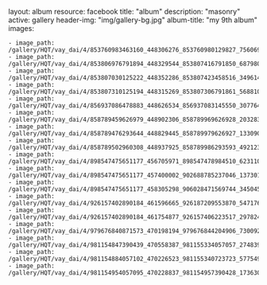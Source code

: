 
layout: album
resource: facebook
title: "album"
description: "masonry"
active: gallery
header-img: "img/gallery-bg.jpg"
album-title: "my 9th album"
images:
    
    - image_path: /gallery/HQT/vay_dai/4/853760983463160_448306276_853760980129827_7560699889364788059_n.jpg
    - image_path: /gallery/HQT/vay_dai/4/853806976791894_448329544_853807416791850_6879807867545990343_n.jpg
    - image_path: /gallery/HQT/vay_dai/4/853807030125222_448352286_853807423458516_3496140892303555132_n.jpg
    - image_path: /gallery/HQT/vay_dai/4/853807310125194_448315269_853807306791861_5688106107076473489_n.jpg
    - image_path: /gallery/HQT/vay_dai/4/856937086478883_448626534_856937083145550_3077645067174598729_n.jpg
    - image_path: /gallery/HQT/vay_dai/4/858789459626979_448902306_858789969626928_2032830406508677267_n.jpg
    - image_path: /gallery/HQT/vay_dai/4/858789476293644_448829445_858789979626927_1330903680232273120_n.jpg
    - image_path: /gallery/HQT/vay_dai/4/858789502960308_448937925_858789986293593_492123789860079101_n.jpg
    - image_path: /gallery/HQT/vay_dai/4/898547475651177_456705971_898547478984510_6231104882875601282_n.jpg
    - image_path: /gallery/HQT/vay_dai/4/898547475651177_457400002_902688785237046_1373011698340795173_n.jpg
    - image_path: /gallery/HQT/vay_dai/4/898547475651177_458305298_906028471569744_3450458952744457403_n.jpg
    - image_path: /gallery/HQT/vay_dai/4/926157402890184_461596665_926187209553870_5471766322764953914_n.jpg
    - image_path: /gallery/HQT/vay_dai/4/926157402890184_461754877_926157406223517_2978244071002115004_n.jpg
    - image_path: /gallery/HQT/vay_dai/4/979676840871573_470198194_979676844204906_7300925790090569123_n.jpg
    - image_path: /gallery/HQT/vay_dai/4/981154847390439_470558387_981155334057057_2748399156994214981_n.jpg
    - image_path: /gallery/HQT/vay_dai/4/981154884057102_470226523_981155340723723_5775492105341065540_n.jpg
    - image_path: /gallery/HQT/vay_dai/4/981154954057095_470228837_981154957390428_1736305224531546922_n.jpg